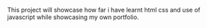 This project will showcase how far i have learnt html css and use of javascript while showcasing my own portfolio.
